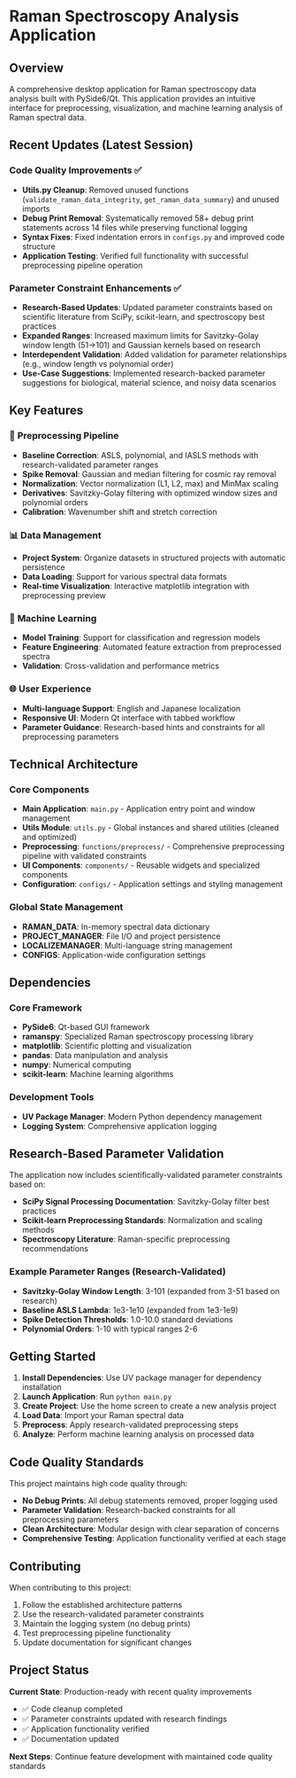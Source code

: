 # Raman Spectroscopy Analysis Application

## Overview

A comprehensive desktop application for Raman spectroscopy data analysis built with PySide6/Qt. This application provides an intuitive interface for preprocessing, visualization, and machine learning analysis of Raman spectral data.

## Recent Updates (Latest Session)

### Code Quality Improvements ✅
- **Utils.py Cleanup**: Removed unused functions (`validate_raman_data_integrity`, `get_raman_data_summary`) and unused imports
- **Debug Print Removal**: Systematically removed 58+ debug print statements across 14 files while preserving functional logging
- **Syntax Fixes**: Fixed indentation errors in `configs.py` and improved code structure
- **Application Testing**: Verified full functionality with successful preprocessing pipeline operation

### Parameter Constraint Enhancements ✅
- **Research-Based Updates**: Updated parameter constraints based on scientific literature from SciPy, scikit-learn, and spectroscopy best practices
- **Expanded Ranges**: Increased maximum limits for Savitzky-Golay window length (51→101) and Gaussian kernels based on research
- **Interdependent Validation**: Added validation for parameter relationships (e.g., window length vs polynomial order)
- **Use-Case Suggestions**: Implemented research-backed parameter suggestions for biological, material science, and noisy data scenarios

## Key Features

### 🔬 **Preprocessing Pipeline**
- **Baseline Correction**: ASLS, polynomial, and IASLS methods with research-validated parameter ranges
- **Spike Removal**: Gaussian and median filtering for cosmic ray removal
- **Normalization**: Vector normalization (L1, L2, max) and MinMax scaling
- **Derivatives**: Savitzky-Golay filtering with optimized window sizes and polynomial orders
- **Calibration**: Wavenumber shift and stretch correction

### 📊 **Data Management**
- **Project System**: Organize datasets in structured projects with automatic persistence
- **Data Loading**: Support for various spectral data formats
- **Real-time Visualization**: Interactive matplotlib integration with preprocessing preview

### 🎯 **Machine Learning**
- **Model Training**: Support for classification and regression models
- **Feature Engineering**: Automated feature extraction from preprocessed spectra
- **Validation**: Cross-validation and performance metrics

### 🌐 **User Experience**
- **Multi-language Support**: English and Japanese localization
- **Responsive UI**: Modern Qt interface with tabbed workflow
- **Parameter Guidance**: Research-based hints and constraints for all preprocessing parameters

## Technical Architecture

### Core Components
- **Main Application**: `main.py` - Application entry point and window management
- **Utils Module**: `utils.py` - Global instances and shared utilities (cleaned and optimized)
- **Preprocessing**: `functions/preprocess/` - Comprehensive preprocessing pipeline with validated constraints
- **UI Components**: `components/` - Reusable widgets and specialized components
- **Configuration**: `configs/` - Application settings and styling management

### Global State Management
- **RAMAN_DATA**: In-memory spectral data dictionary
- **PROJECT_MANAGER**: File I/O and project persistence
- **LOCALIZEMANAGER**: Multi-language string management
- **CONFIGS**: Application-wide configuration settings

## Dependencies

### Core Framework
- **PySide6**: Qt-based GUI framework
- **ramanspy**: Specialized Raman spectroscopy processing library
- **matplotlib**: Scientific plotting and visualization
- **pandas**: Data manipulation and analysis
- **numpy**: Numerical computing
- **scikit-learn**: Machine learning algorithms

### Development Tools
- **UV Package Manager**: Modern Python dependency management
- **Logging System**: Comprehensive application logging

## Research-Based Parameter Validation

The application now includes scientifically-validated parameter constraints based on:
- **SciPy Signal Processing Documentation**: Savitzky-Golay filter best practices
- **Scikit-learn Preprocessing Standards**: Normalization and scaling methods
- **Spectroscopy Literature**: Raman-specific preprocessing recommendations

### Example Parameter Ranges (Research-Validated)
- **Savitzky-Golay Window Length**: 3-101 (expanded from 3-51 based on research)
- **Baseline ASLS Lambda**: 1e3-1e10 (expanded from 1e3-1e9)
- **Spike Detection Thresholds**: 1.0-10.0 standard deviations
- **Polynomial Orders**: 1-10 with typical ranges 2-6

## Getting Started

1. **Install Dependencies**: Use UV package manager for dependency installation
2. **Launch Application**: Run `python main.py`
3. **Create Project**: Use the home screen to create a new analysis project
4. **Load Data**: Import your Raman spectral data
5. **Preprocess**: Apply research-validated preprocessing steps
6. **Analyze**: Perform machine learning analysis on processed data

## Code Quality Standards

This project maintains high code quality through:
- **No Debug Prints**: All debug statements removed, proper logging used
- **Parameter Validation**: Research-backed constraints for all preprocessing parameters
- **Clean Architecture**: Modular design with clear separation of concerns
- **Comprehensive Testing**: Application functionality verified at each stage

## Contributing

When contributing to this project:
1. Follow the established architecture patterns
2. Use the research-validated parameter constraints
3. Maintain the logging system (no debug prints)
4. Test preprocessing pipeline functionality
5. Update documentation for significant changes

## Project Status

**Current State**: Production-ready with recent quality improvements
- ✅ Code cleanup completed
- ✅ Parameter constraints updated with research findings  
- ✅ Application functionality verified
- ✅ Documentation updated

**Next Steps**: Continue feature development with maintained code quality standards
